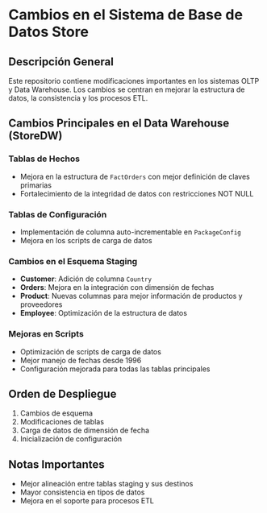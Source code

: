 # Cambios en el Sistema de Base de Datos Store

## Descripción General
Este repositorio contiene modificaciones importantes en los sistemas OLTP y Data Warehouse. Los cambios se centran en mejorar la estructura de datos, la consistencia y los procesos ETL.

## Cambios Principales en el Data Warehouse (StoreDW)

### Tablas de Hechos
- Mejora en la estructura de `FactOrders` con mejor definición de claves primarias
- Fortalecimiento de la integridad de datos con restricciones NOT NULL

### Tablas de Configuración
- Implementación de columna auto-incrementable en `PackageConfig`
- Mejora en los scripts de carga de datos

### Cambios en el Esquema Staging
- **Customer**: Adición de columna `Country`
- **Orders**: Mejora en la integración con dimensión de fechas
- **Product**: Nuevas columnas para mejor información de productos y proveedores
- **Employee**: Optimización de la estructura de datos

### Mejoras en Scripts
- Optimización de scripts de carga de datos
- Mejor manejo de fechas desde 1996
- Configuración mejorada para todas las tablas principales

## Orden de Despliegue
1. Cambios de esquema
2. Modificaciones de tablas
3. Carga de datos de dimensión de fecha
4. Inicialización de configuración

## Notas Importantes
- Mejor alineación entre tablas staging y sus destinos
- Mayor consistencia en tipos de datos
- Mejora en el soporte para procesos ETL 